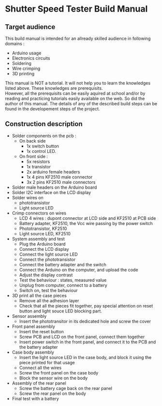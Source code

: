# Shutter Speed Tester Build Manual

## Target audience

This build manual is intended for an allready skilled audience in following domains :
- Arduino usage
- Electronics circuits
- Soldering
- Wire crimping
- 3D printing

This manual is NOT a tutorial. It will not help you to learn the knowledges listed above. These knowledges are prerequisits.  
However, all the prerequisits can be easily aquired at school and/or by reading and practicing tutorials easily available on the web. So did the author of this manual.
The details of any of the described build steps can be found in the developement steps of the project.

## Construction description

- Solder components on the pcb :
  - On back side
    - 1x switch button
    - 1x control LED.
  - On front side :
    - 5x resistors
    - 1x transistor
    - 2x arduino female headers
    - 1x 4 pins KF2510 male connector
    - 3x 2 pins KF2510 male connectors
- Solder male headers on the Arduino board
- Solder I2C interface on the LCD display
- Solder wires on
  - phototransistor
  - Light source LED
- Crimp connectors on wires
  - LCD 4 wires : dupont connector at LCD side and KF2510 at PCB side
  - Battery adapter, KF2510, the Vcc wire passing by the power switch
  - Phototransistor, KF2510
  - Light source LED, KF2510
- System assembly and test
  - Plug the Arduino board 
  - Connect the LCD display
  - Connect the light source LED
  - Connect the phototransistor
  - Connect the battery adapter and the switch  
  - Connect the Arduino on the computer, and upload the code
  - Adjust the display contrast
  - Test the behaviour : states, measured value
  - Unplug from computer, connect to a battery
  - Switch on, test the behaviour
- 3D print all the case pieces
  - Remove all the adhesion layer
  - Check that all the pieces fit together, pay special attention on reset button and light souce LED blocking part.
- Sensor assembly
  - Insert the phototransitor in its dedicated hole and screw the cover
- Front panel assembly
  - Insert the reset button  
  - Screw PCB and LCD on the front panel, connect them together
  - Insert power switch in the front panel, and connect it to the PCB and the battery adapter
- Case body assembly
  - Insert the light source LED in the case body, and block it using the piece printed for that usage
  - Connect all the wires
  - Screw the front panel on the case body
  - Block the sensor wire on the body
- Assembly of the rear panel
  - Screw the battery cage back on the rear panel
  - Screw the rear panel on the body
- Final test with a battery

